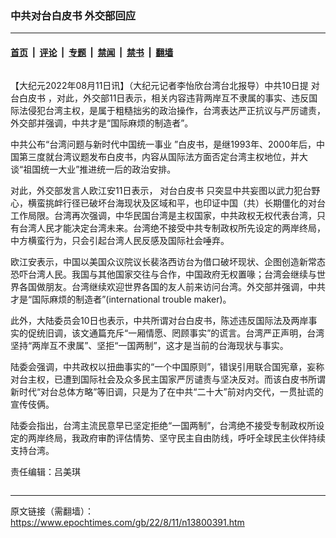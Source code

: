 ### 中共对台白皮书 外交部回应

---

#### [首页](../../../..?n13800391) &nbsp;|&nbsp; [评论](../../../../../epoch-comment?n13800391) &nbsp;|&nbsp; [专题](../../../../../epoch-special?n13800391) &nbsp;|&nbsp; [禁闻](../../../../../epoch-news?n13800391) &nbsp;|&nbsp; [禁书](../../../../../books?n13800391) &nbsp;|&nbsp; [翻墙](https://github.com/gfw-breaker/nogfw/blob/master/README.md?n13800391)


<div class="column" id="artbody" itemprop="articleBody">
 <!-- article content begin -->
 <p>
  【大纪元2022年08月11日讯】（大纪元记者李怡欣台湾台北报导）中共10日提
  <ok href="https://www.epochtimes.com/gb/tag/%E5%AF%B9%E5%8F%B0%E7%99%BD%E7%9A%AE%E4%B9%A6.html">
   对台白皮书
  </ok>
  ，对此，外交部11日表示，相关内容违背两岸互不隶属的事实、违反国际法侵犯台湾主权，是属于粗糙拙劣的政治操作，台湾表达严正抗议与严厉谴责，外交部并强调，中共才是“国际麻烦的制造者”。
 </p>
 <p>
  中共公布“台湾问题与新时代中国统一事业 ”白皮书，是继1993年、2000年后，中国第三度就台湾议题发布白皮书，内容从国际法方面否定台湾主权地位，并大谈“祖国统一大业”推进统一后的政治安排。
 </p>
 <p>
  对此，外交部发言人欧江安11日表示，
  <ok href="https://www.epochtimes.com/gb/tag/%E5%AF%B9%E5%8F%B0%E7%99%BD%E7%9A%AE%E4%B9%A6.html">
   对台白皮书
  </ok>
  只突显中共妄图以武力犯台野心，横蛮挑衅行径已破坏台海现状及区域和平，也印证中国（共）长期僵化的对台工作局限。台湾再次强调，中华民国台湾是主权国家，中共政权无权代表台湾，只有台湾人民才能决定台湾未来。台湾绝不接受中共专制政权所先设定的两岸终局，中方横蛮行为，只会引起台湾人民反感及国际社会唾弃。
 </p>
 <p>
  欧江安表示，中国以美国众议院议长裴洛西访台为借口破坏现状、企图创造新常态恐吓台湾人民。我国与其他国家交往与合作，中国政府无权置喙；台湾会继续与世界各国做朋友。台湾继续欢迎世界各国的友人前来访问台湾。外交部并强调，中共才是“国际麻烦的制造者”(international trouble maker)。
 </p>
 <p>
  此外，大陆委员会10日也表示，中共所谓对台白皮书，陈述违反国际法及两岸事实的促统旧调，该文通篇充斥“一厢情愿、罔顾事实”的谎言。台湾严正声明，台湾坚持“两岸互不隶属”、坚拒“一国两制”，这才是当前的台海现状与事实。
 </p>
 <p>
  陆委会强调，中共政权以扭曲事实的“一个中国原则”，错误引用联合国宪章，妄称对台主权，已遭到国际社会及众多民主国家严厉谴责与坚决反对。而该白皮书所谓新时代“对台总体方略”等旧调，只是为了在中共“二十大”前对内交代，一贯扯谎的宣传伎俩。
 </p>
 <p>
  陆委会指出，台湾主流民意早已坚定拒绝“一国两制”，台湾绝不接受专制政权所设定的两岸终局，我政府审酌评估情势、坚守民主自由防线，呼吁全球民主伙伴持续支持台湾。
 </p>
 <p>
  责任编辑：吕美琪
 </p>
 <!-- article content end -->
</div>


---

原文链接（需翻墙）：https://www.epochtimes.com/gb/22/8/11/n13800391.htm